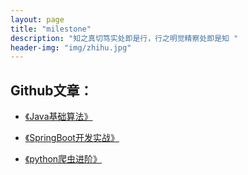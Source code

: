 ```yaml
---
layout: page
title: "milestone"
description: "知之真切笃实处即是行，行之明觉精察处即是知 "
header-img: "img/zhihu.jpg"
---
```



## Github文章：


- [《Java基础算法》](https://github.com/RuanHR/Java-Base)

- [《SpringBoot开发实战》](https://github.com/RuanHR/Spring-Boot-Project)

- [《python爬虫进阶》](https://github.com/RuanHR/Python-Reptile)






